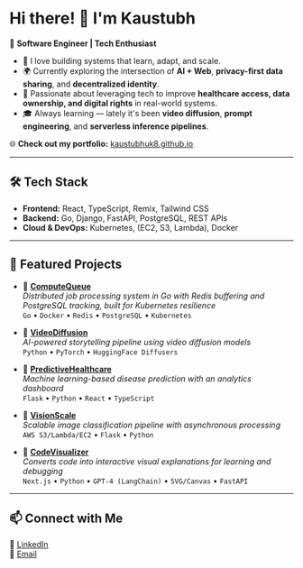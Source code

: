 # Hi there! 👋 I'm Kaustubh  

🚀 **Software Engineer | Tech Enthusiast**  

- 🧠 I love building systems that learn, adapt, and scale.  
- 🌍 Currently exploring the intersection of **AI + Web**, **privacy-first data sharing**, and **decentralized identity**.  
- 🧬 Passionate about leveraging tech to improve **healthcare access, data ownership, and digital rights** in real-world systems.  
- 🎓 Always learning — lately it's been **video diffusion**, **prompt engineering**, and **serverless inference pipelines**.  

🌐 **Check out my portfolio:** [kaustubhuk8.github.io](https://kaustubhuk8.github.io)  

---

## 🛠 Tech Stack  

- **Frontend:** React, TypeScript, Remix, Tailwind CSS  
- **Backend:** Go, Django, FastAPI, PostgreSQL, REST APIs  
- **Cloud & DevOps:** Kubernetes, (EC2, S3, Lambda), Docker  
 

---

## 🚀 Featured Projects  

- 🔹 **[ComputeQueue](https://github.com/kaustubhuk8/Compute-queue)**  
  *Distributed job processing system in Go with Redis buffering and PostgreSQL tracking, built for Kubernetes resilience*  
  `Go` • `Docker` • `Redis` • `PostgreSQL` • `Kubernetes`

- 🔹 **[VideoDiffusion](https://github.com/kaustubhuk8/VideoDiffusion)**  
  *AI-powered storytelling pipeline using video diffusion models*  
  `Python` • `PyTorch` • `HuggingFace Diffusers`

- 🔹 **[PredictiveHealthcare](https://github.com/kaustubhuk8/PredicitiveHealthcare)**  
  *Machine learning-based disease prediction with an analytics dashboard*  
  `Flask` • `Python` • `React` • `TypeScript` 

- 🔹 **[VisionScale](https://github.com/kaustubhuk8/VisionScale)**  
  *Scalable image classification pipeline with asynchronous processing*  
  `AWS S3/Lambda/EC2` • `Flask` • `Python`

- 🔹 **[CodeVisualizer](https://github.com/kaustubhuk8/CodeVisualizer)**  
  *Converts code into interactive visual explanations for learning and debugging*  
  `Next.js` • `Python` • `GPT-4 (LangChain)` • `SVG/Canvas` • `FastAPI`

---

## 📫 Connect with Me  

🔗 [LinkedIn](https://linkedin.com/in/kaustubh-u-kulkarni)  
💌 [Email](mailto:kukulkar@asu.edu)
